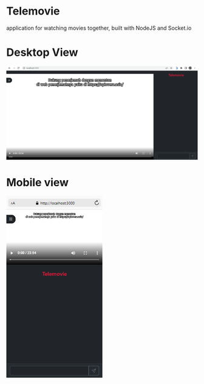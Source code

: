 # Telemovie
application for watching movies together, built with NodeJS and Socket.io

# Desktop View

<img src="https://github.com/gerinsp/stats/blob/main/dekstop.png" />

# Mobile view

<img src="https://github.com/gerinsp/stats/blob/main/mobile.png" />

